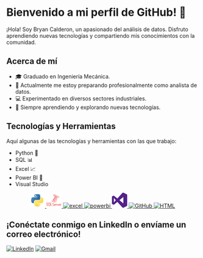 
# Bienvenido a mi perfil de GitHub! 👋

¡Hola! Soy Bryan Calderon, un apasionado del análisis de datos. Disfruto aprendiendo nuevas tecnologías y compartiendo mis conocimientos con la comunidad.

## Acerca de mí

- 🎓 Graduado en Ingeniería Mecánica.
- 💼 Actualmente me estoy preparando profesionalmente como analista de datos.
- 💻 Experimentado en diversos sectores industriales.
- 🌱 Siempre aprendiendo y explorando nuevas tecnologías.

## Tecnologías y Herramientas

Aquí algunas de las tecnologías y herramientas con las que trabajo:

- Python 🐍
- SQL 📊
- Excel 📈
- Power BI 🔌
- Visual Studio


<p align="center">
    <a href="https://www.python.org/" target="_blank"> <img
            src="https://raw.githubusercontent.com/devicons/devicon/master/icons/python/python-original.svg"
            alt="python" width="40" height="40" /> </a>
    <a href="https://www.microsoft.com/en-us/sql-server" target="_blank"> <img
            src="https://raw.githubusercontent.com/devicons/devicon/master/icons/microsoftsqlserver/microsoftsqlserver-plain-wordmark.svg"
            alt="sql" width="40" height="40" /> </a>
    <a href="https://www.microsoft.com/en-us/microsoft-365" target="_blank"> <img
            src="https://img.icons8.com/color/48/000000/microsoft-excel-2019--v1.png"
            alt="excel" width="40" height="40" /> </a>
    <a href="https://powerbi.microsoft.com/" target="_blank"> <img
            src="https://img.icons8.com/color/48/000000/power-bi.png"
            alt="powerbi" width="40" height="40" /> </a>
    <a href="https://visualstudio.microsoft.com/" target="_blank"> <img
            src="https://raw.githubusercontent.com/devicons/devicon/master/icons/visualstudio/visualstudio-plain.svg"
            alt="visualstudio" width="40" height="40" /> </a>
  <a href="https://github.com/" target="_blank"> <img
            src="https://github.githubassets.com/images/modules/logos_page/GitHub-Mark.png"
            alt="GitHub" width="40" height="40" /> </a>
    <a href="https://www.w3.org/html/" target="_blank"> <img
            src="https://www.w3.org/html/logo/downloads/HTML5_Logo_512.png"
            alt="HTML" width="40" height="40" /> </a>
</p>


## ¡Conéctate conmigo en LinkedIn o envíame un correo electrónico!

[![LinkedIn](https://img.shields.io/badge/-LinkedIn-blue?style=flat-square&logo=linkedin&logoColor=white)](https://www.linkedin.com/in/tu-usuario/)
[![Gmail](https://img.shields.io/badge/-Gmail-red?style=flat-square&logo=gmail&logoColor=white)](brydavidsh@gmail.com)
